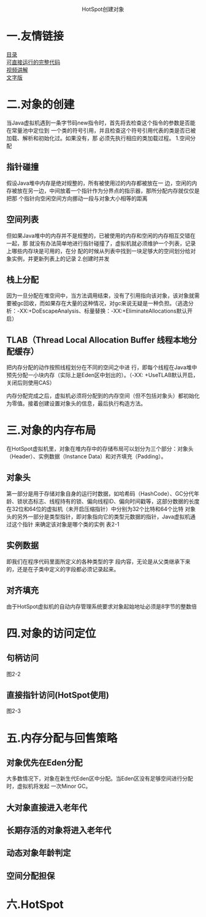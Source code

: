 <center>HotSpot创建对象</center>

# 一.友情链接
[目录](https://github.com/edanlx/SealBook/blob/master/catalog.md)  
[可直接运行的完整代码](https://github.com/edanlx/TechingCode/tree/master/demoGrace/src/main/java/com/example/demo/lesson/jvm/myloader)  
[视频讲解](https://www.bilibili.com/video/BV1Sz4y1f7FB/)   
[文字版](https://github.com/edanlx/SealBook/blob/master/jvm/HotSpotAndObject.md)

# 二.对象的创建
当Java虚拟机遇到一条字节码new指令时，首先将去检查这个指令的参数是否能在常量池中定位到 一个类的符号引用，并且检查这个符号引用代表的类是否已被加载、解析和初始化过。如果没有，那 必须先执行相应的类加载过程。
1.空间分配
## 指针碰撞
假设Java堆中内存是绝对规整的，所有被使用过的内存都被放在一 边，空闲的内存被放在另一边，中间放着一个指针作为分界点的指示器，那所分配内存就仅仅是把那 个指针向空闲空间方向挪动一段与对象大小相等的距离
## 空间列表
但如果Java堆中的内存并不是规整的，已被使用的内存和空闲的内存相互交错在一起，那 就没有办法简单地进行指针碰撞了，虚拟机就必须维护一个列表，记录上哪些内存块是可用的，在分 配的时候从列表中找到一块足够大的空间划分给对象实例，并更新列表上的记录
2.创建时并发
## 栈上分配
因为一旦分配在堆空间中，当方法调用结束，没有了引用指向该对象，该对象就需要被gc回收，而如果存在大量的这种情况，对gc来说无疑是一种负担。（逃逸分析：-XX:+DoEscapeAnalysis、标量替换：-XX:+EliminateAllocations默认开启）
## TLAB（Thread Local Allocation Buffer 线程本地分配缓存）
把内存分配的动作按照线程划分在不同的空间之中进 行，即每个线程在Java堆中预先分配一小块内存（实际上是Eden区中划出的）。（-XX: +UseTLAB默认开启，关闭后则使用CAS）


内存分配完成之后，虚拟机必须将分配到的内存空间（但不包括对象头）都初始化为零值。接着创建设置对象头的信息，最后执行构造方法。
# 三.对象的内存布局
在HotSpot虚拟机里，对象在堆内存中的存储布局可以划分为三个部分：对象头（Header）、实例数据（Instance Data）和对齐填充（Padding）。
## 对象头
第一部分是用于存储对象自身的运行时数据，如哈希码（HashCode）、GC分代年龄、锁状态标志、线程持有的锁、偏向线程ID、偏向时间戳等，这部分数据的长度在32位和64位的虚拟机（未开启压缩指针）中分别为32个比特和64个比特
对象头的另外一部分是类型指针，即对象指向它的类型元数据的指针，Java虚拟机通过这个指针 来确定该对象是哪个类的实例
表2-1
## 实例数据
即我们在程序代码里面所定义的各种类型的字 段内容，无论是从父类继承下来的，还是在子类中定义的字段都必须记录起来。
## 对齐填充
由于HotSpot虚拟机的自动内存管理系统要求对象起始地址必须是8字节的整数倍
# 四.对象的访问定位
## 句柄访问
图2-2
## 直接指针访问(HotSpot使用)
图2-3
# 五.内存分配与回售策略
## 对象优先在Eden分配
大多数情况下，对象在新生代Eden区中分配。当Eden区没有足够空间进行分配时，虚拟机将发起 一次Minor GC。
## 大对象直接进入老年代
## 长期存活的对象将进入老年代
## 动态对象年龄判定
## 空间分配担保
# 六.HotSpot